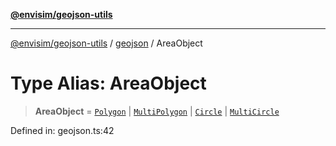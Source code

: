 [**@envisim/geojson-utils**](../../README.md)

---

[@envisim/geojson-utils]() / [geojson](../README.md) / AreaObject

# Type Alias: AreaObject

> **AreaObject** = [`Polygon`](Polygon.md) \| [`MultiPolygon`](MultiPolygon.md) \| [`Circle`](../interfaces/Circle.md) \| [`MultiCircle`](../interfaces/MultiCircle.md)

Defined in: geojson.ts:42

